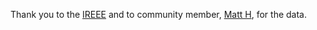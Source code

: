 Thank you to the [IREEE](https://rieee.appstate.edu/projects-programs/cdiac/) and to community member, [Matt H](https://community.plotly.com/u/hefnermw/summary), for the data.
